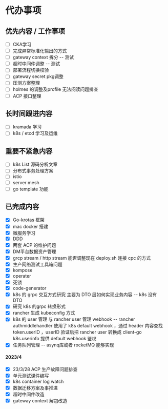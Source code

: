 # 代办事项

## 优先内容 / 工作事项

* [ ] CKA学习
* [ ] 完成异常标准化输出的方式
* [ ] gateway context 拆分 -- 测试
* [ ] 超时中间件调整 -- 测试
* [ ] 部署流程切换校验
* [ ] gateway secret pkg调整
* [ ] 压测方案整理
* [ ] holmes 的调整及profile 无法阅读问题排查
* [ ] ACP 接口整理

## 长时间跟进内容

* [ ] kramada 学习
* [ ] k8s / etcd 学习及运维

## 重要不紧急内容

* [ ] k8s List 源码分析文章
* [ ] 分布式事务处理方案
* [ ] istio
* [ ] server mesh
* [ ] go template 功能

## 已完成内容

* [x] Go-krotas 框架
* [x] mac docker 搭建
* [x] 微服务学习
* [x] DDD
* [x] 两套 ACP 的维护问题
* [x] DM平台数据资产管理
* [x] grcp stream / http stream 能否调整现在 deploy.sh 连接 cpc 的方式
* [x] 生产网络测试工具箱问题
* [x] kompose
* [x] operater
* [x] 死锁
* [x] code-generator
* [x] k8s 的 grpc 交互方式研究 主要为 DTO 层如何实现业务内容 -- k8s 没有 DTO
* [x] 研究 k8s 的grpc 转换形式
* [x] rancher 生成 kubeconfig 方式
* [x] k8s 的 user 管理 与 rancher user 管理 webhook -- rancher authmiddlehandler 使用了 k8s default webhook ，通过 header 内容查找 token.userID ，userID 验证后把 rancher user 转换成 client-go k8s.userinfo 提供 default webhook 鉴权
* [x] 任务队列管理 -- asynq库或者 rocketMQ 能够实现

#### 2023/4

* [x] 23/3/28 ACP 生产故障问题排查 &#x20;
* [x] 单元测试课件编写
* [x] k8s container log watch
* [x] 数据迁移方案及事推进
* [x] 超时中间件改造
* [x] gateway context 解包改造
